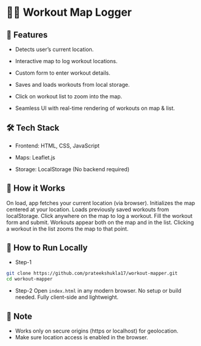# 🏋️‍♂️ Workout Map Logger

## 📌 Features
- Detects user’s current location.

- Interactive map to log workout locations.

- Custom form to enter workout details.

- Saves and loads workouts from local storage.

- Click on workout list to zoom into the map.

- Seamless UI with real-time rendering of workouts on map & list.

## 🛠️ Tech Stack
- Frontend: HTML, CSS, JavaScript

- Maps: Leaflet.js

- Storage: LocalStorage (No backend required)

## 🚀 How it Works
On load, app fetches your current location (via browser).
Initializes the map centered at your location.
Loads previously saved workouts from localStorage.
Click anywhere on the map to log a workout.
Fill the workout form and submit.
Workouts appear both on the map and in the list.
Clicking a workout in the list zooms the map to that point.

## 🧪 How to Run Locally
- Step-1
```bash
git clone https://github.com/prateekshukla17/workout-mapper.git
cd workout-mapper
```

- Step-2
Open `index.html` in any modern browser.
No setup or build needed. Fully client-side and lightweight.


## 📌 Note
- Works only on secure origins (https or localhost) for geolocation.
- Make sure location access is enabled in the browser.
